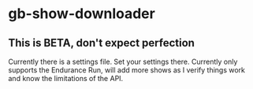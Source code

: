 # gb-show-downloader

## This is BETA, don't expect perfection

Currently there is a settings file. Set your settings there. Currently only supports the Endurance Run, will add more shows as I verify things work and know the limitations of the API.
